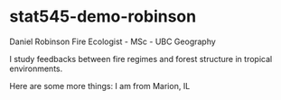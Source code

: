 # stat545-demo-robinson
Daniel Robinson
Fire Ecologist - MSc - UBC Geography

I study feedbacks between fire regimes and forest structure in tropical environments.

Here are some more things: I am from Marion, IL